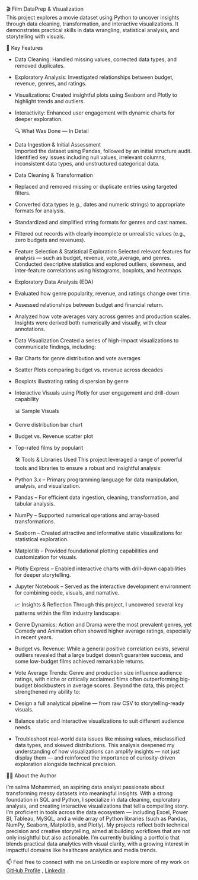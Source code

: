 🎬 Film DataPrep & Visualization   
This project explores a movie dataset using Python to uncover insights through data cleaning, transformation, and interactive visualizations. It demonstrates practical skills in data wrangling, statistical analysis, and storytelling with visuals.   

📌 Key Features
- Data Cleaning: Handled missing values, corrected data types, and removed duplicates.
- Exploratory Analysis: Investigated relationships between budget, revenue, genres, and ratings.
- Visualizations: Created insightful plots using Seaborn and Plotly to highlight trends and outliers.
- Interactivity: Enhanced user engagement with dynamic charts for deeper exploration.
  
  🔍 What Was Done — In Detail
  
- Data Ingestion & Initial Assessment  
 Imported the dataset using Pandas, followed by an initial structure audit. Identified key issues including null values, irrelevant columns, inconsistent data types, and unstructured      categorical data.
- Data Cleaning & Transformation
- Replaced and removed missing or duplicate entries using targeted filters.
- Converted data types (e.g., dates and numeric strings) to appropriate formats for analysis.
- Standardized and simplified string formats for genres and cast names.
- Filtered out records with clearly incomplete or unrealistic values (e.g., zero budgets and revenues).
- Feature Selection & Statistical Exploration
Selected relevant features for analysis — such as budget, revenue, vote_average, and genres.
Conducted descriptive statistics and explored outliers, skewness, and inter-feature correlations using histograms, boxplots, and heatmaps.
- Exploratory Data Analysis (EDA)
- Evaluated how genre popularity, revenue, and ratings change over time.
- Assessed relationships between budget and financial return.
- Analyzed how vote averages vary across genres and production scales.
Insights were derived both numerically and visually, with clear annotations.
- Data Visualization
Created a series of high-impact visualizations to communicate findings, including:
- Bar Charts for genre distribution and vote averages
- Scatter Plots comparing budget vs. revenue across decades
- Boxplots illustrating rating dispersion by genre
- Interactive Visuals using Plotly for user engagement and drill-down capability

  📊 Sample Visuals
- Genre distribution bar chart
- Budget vs. Revenue scatter plot
- Top-rated films by popularit

  🛠️ Tools & Libraries Used
  This project leveraged a range of powerful tools and libraries to ensure a robust and insightful analysis:
- Python 3.x – Primary programming language for data manipulation, analysis, and visualization.
- Pandas – For efficient data ingestion, cleaning, transformation, and tabular analysis.
- NumPy – Supported numerical operations and array-based transformations.
- Seaborn – Created attractive and informative static visualizations for statistical exploration.
- Matplotlib – Provided foundational plotting capabilities and customization for visuals.
- Plotly Express – Enabled interactive charts with drill-down capabilities for deeper storytelling.
- Jupyter Notebook – Served as the interactive development environment for combining code, visuals, and narrative.

  📈 Insights & Reflection
Through this project, I uncovered several key patterns within the film industry landscape:
- Genre Dynamics: Action and Drama were the most prevalent genres, yet Comedy and Animation often showed higher average ratings, especially in recent years.
- Budget vs. Revenue: While a general positive correlation exists, several outliers revealed that a large budget doesn’t guarantee success, and some low-budget films achieved remarkable returns.
- Vote Average Trends: Genre and production size influence audience ratings, with niche or critically acclaimed films often outperforming big-budget blockbusters in average scores.
Beyond the data, this project strengthened my ability to:
- Design a full analytical pipeline — from raw CSV to storytelling-ready visuals.
- Balance static and interactive visualizations to suit different audience needs.
- Troubleshoot real-world data issues like missing values, misclassified data types, and skewed distributions.
This analysis deepened my understanding of how visualizations can amplify insights — not just display them — and reinforced the importance of curiosity-driven exploration alongside technical precision.

 👩‍💻 About the Author   
 
 i'm salma Mohammed, an aspiring data analyst passionate about transforming messy datasets into meaningful insights. With a strong foundation in SQL and Python, I specialize in data cleaning, exploratory analysis, and creating interactive visualizations that tell a compelling story.
I’m proficient in tools across the data ecosystem — including Excel, Power BI, Tableau, MySQL, and a wide array of Python libraries (such as Pandas, NumPy, Seaborn, Matplotlib, and Plotly). My projects reflect both technical precision and creative storytelling, aimed at building workflows that are not only insightful but also actionable.
I’m currently building a portfolio that blends practical data analytics with visual clarity, with a growing interest in impactful domains like healthcare analytics and media trends.

📫 Feel free to connect with me on LinkedIn or explore more of my work on  [GitHub Profile](https://github.com/YOUR_USERNAME)  , [LinkedIn](https://www.linkedin.com/in/YOUR_PROFILE) .



